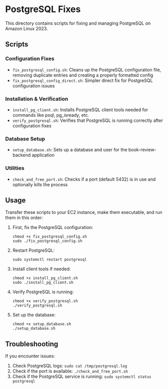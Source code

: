 # PostgreSQL Fixes

This directory contains scripts for fixing and managing PostgreSQL on Amazon Linux 2023.

## Scripts

### Configuration Fixes
- `fix_postgresql_config.sh`: Cleans up the PostgreSQL configuration file, removing duplicate entries and creating a properly formatted config
- `fix_postgresql_config_direct.sh`: Simpler direct fix for PostgreSQL configuration issues

### Installation & Verification
- `install_pg_client.sh`: Installs PostgreSQL client tools needed for commands like psql, pg_isready, etc.
- `verify_postgresql.sh`: Verifies that PostgreSQL is running correctly after configuration fixes

### Database Setup
- `setup_database.sh`: Sets up a database and user for the book-review-backend application

### Utilities
- `check_and_free_port.sh`: Checks if a port (default 5432) is in use and optionally kills the process

## Usage

Transfer these scripts to your EC2 instance, make them executable, and run them in this order:

1. First, fix the PostgreSQL configuration:
   ```
   chmod +x fix_postgresql_config.sh
   sudo ./fix_postgresql_config.sh
   ```

2. Restart PostgreSQL:
   ```
   sudo systemctl restart postgresql
   ```

3. Install client tools if needed:
   ```
   chmod +x install_pg_client.sh
   sudo ./install_pg_client.sh
   ```

4. Verify PostgreSQL is running:
   ```
   chmod +x verify_postgresql.sh
   ./verify_postgresql.sh
   ```

5. Set up the database:
   ```
   chmod +x setup_database.sh
   ./setup_database.sh
   ```

## Troubleshooting

If you encounter issues:

1. Check PostgreSQL logs: `sudo cat /tmp/postgresql.log`
2. Check if the port is available: `./check_and_free_port.sh`
3. Check if the PostgreSQL service is running: `sudo systemctl status postgresql`
